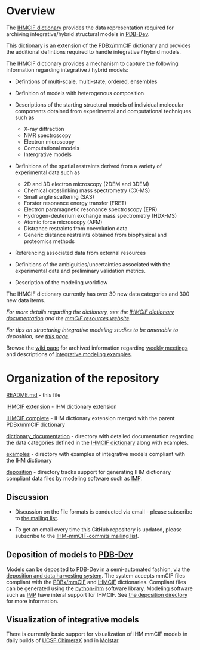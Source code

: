 
# Overview

The [IHMCIF dictionary](dist/mmcif_ihm.dic) provides the data representation required for archiving 
integrative/hybrid structural models in [PDB-Dev](https://pdb-dev.wwpdb.org).

This dictionary is an extension of the [PDBx/mmCIF](http://mmcif.wwpdb.org) dictionary
and provides the additional defintions required to handle integrative / hybrid models.  

The IHMCIF dictionary provides a mechanism to capture the following information regarding
integrative / hybrid models: 

  - Defintions of multi-scale, multi-state, ordered, ensembles

  - Definition of models with heterogenous composition

  - Descriptions of the starting structural models of individual molecular components obtained 
    from experimental and computational techniques such as
      - X-ray diffraction
      - NMR spectroscopy 
      - Electron microscopy
      - Computational models
      - Intergrative models

  - Definitions of the spatial restraints derived from a variety of experimental data such as
      - 2D and 3D electron microscopy (2DEM and 3DEM)
      - Chemical crosslinking mass spectrometry (CX-MS)
      - Small angle scattering (SAS)
      - Forster resonance energy transfer (FRET)
      - Electron paramagnetic resonance spectroscopy (EPR)
      - Hydrogen-deuterium exchange mass spectrometry (HDX-MS)
      - Atomic force microscopy (AFM)
      - Distrance restraints from coevolution data
      - Generic distance restraints obtained from biophysical and proteomics methods

  - Referencing associated data from external resources

  - Definitions of the ambiguities/uncertainties associated with the experimental data and
    preliminary validation metrics. 

  - Description of the modeling workflow

The IHMCIF dictionary currently has over 30 new data categories and 300 new data items.

*For more details regarding the dictionary, see the 
[IHMCIF dictionary documentation](dictionary_documentation/documentation.md) 
and the [mmCIF resources website](https://mmcif.wwpdb.org/dictionaries/mmcif_ihm.dic/Index/).*

*For tips on structuring integrative modeling studies to be amenable to
deposition, see [this page](dictionary_documentation/modeling-tips.md).*

Browse the [wiki page](https://github.com/ihmwg/IHMCIF/wiki) for archived information regarding
[weekly meetings](https://github.com/ihmwg/IHMCIF/wiki/Meetings) and descriptions of 
[integrative modeling examples](https://github.com/ihmwg/IHMCIF/wiki/Use-cases).

# Organization of the repository

[README.md](README.md) - this file

[IHMCIF extension](dist/mmcif_ihm_ext.dic) - IHM dictionary extension

[IHMCIF complete](dist/mmcif_ihm.dic) - IHM dictionary extension merged with the parent PDBx/mmCIF dictionary

[dictionary_documentation](dictionary_documentation) - directory with detailed documentation 
regarding the data categories defined in the [IHMCIF dictionary](dist/mmcif_ihm.dic) along with examples.  

[examples](examples) - directory with examples of integrative models compliant with the IHM dictionary

[deposition](deposition) - directory tracks support for generating IHM dictionary compliant data files by 
modeling software such as [IMP](https://integrativemodeling.org). 

## Discussion

 - Discussion on the file formats is conducted via email - please subscribe to
   [the mailing list](https://salilab.org/mailman/listinfo/ihm-repval).

 - To get an email every time this GitHub repository is updated, please
   subscribe to the [IHM-mmCIF-commits mailing list](https://salilab.org/mailman/listinfo/ihm-mmcif-commits).

## Deposition of models to [PDB-Dev](https://pdb-dev.wwpdb.org)

Models can be deposited to [PDB-Dev](https://pdb-dev.wwpdb.org) in a semi-automated fashion, 
via the [deposition and data harvesting system](https://data.pdb-dev.org).
The system accepts mmCIF files compliant with the [PDBx/mmCIF](https://mmcif.wwpdb.org/) 
and [IHMCIF](dist/mmcif_ihm.dic) dictionaries. Compliant files can be generated using 
the [python-ihm](https://github.com/ihmwg/python-ihm) software library. 
Modeling software such as [IMP](https://github.com/salilab/imp) have interal support for IHMCIF. 
See [the deposition directory](deposition) for more information.

## Visualization of integrative models

There is currently basic support for visualization of IHM mmCIF models
in daily builds of [UCSF ChimeraX](https://www.cgl.ucsf.edu/chimerax/) 
and in [Molstar](https://molstar.org/).
